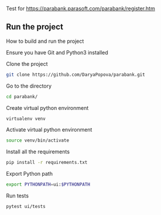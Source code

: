 Test for https://parabank.parasoft.com/parabank/register.htm
 

## Run the project
How to build and run the project

Ensure you have Git and Python3 installed
 
Clone the project 
```bash
git clone https://github.com/DaryaPopova/parabank.git
```
Go to the directory
```bash
cd parabank/
```

Create virtual python environment
```bash
virtualenv venv
```
Activate virtual python environment
```bash
source venv/bin/activate
```
Install all the requirements
```bash
pip install -r requirements.txt
```
Export Python path
```bash
export PYTHONPATH=ui:$PYTHONPATH
```
Run tests
```bash
pytest ui/tests
```